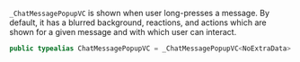 
`_ChatMessagePopupVC` is shown when user long-presses a message.
By default, it has a blurred background, reactions, and actions which are shown for a given message
and with which user can interact.

``` swift
public typealias ChatMessagePopupVC = _ChatMessagePopupVC<NoExtraData>
```
